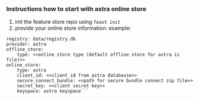 ### Instructions how to start with astra online store

1. init the feature store repo using `feast init`
2. provide your online store information:
         example: 
```project: <<project_name>>
registry: data/registry.db
provider: astra
offline_store:
    type: <<online store type (default offline store for astra is file)>>
online_store:
    type: astra
    client_id: <<client id from astra databasse>>
    secure_connect_bundle: <<path for secure bundle connect zip file>>
    secret_key: <<client secret key>>
    keyspace: astra keyspace```
